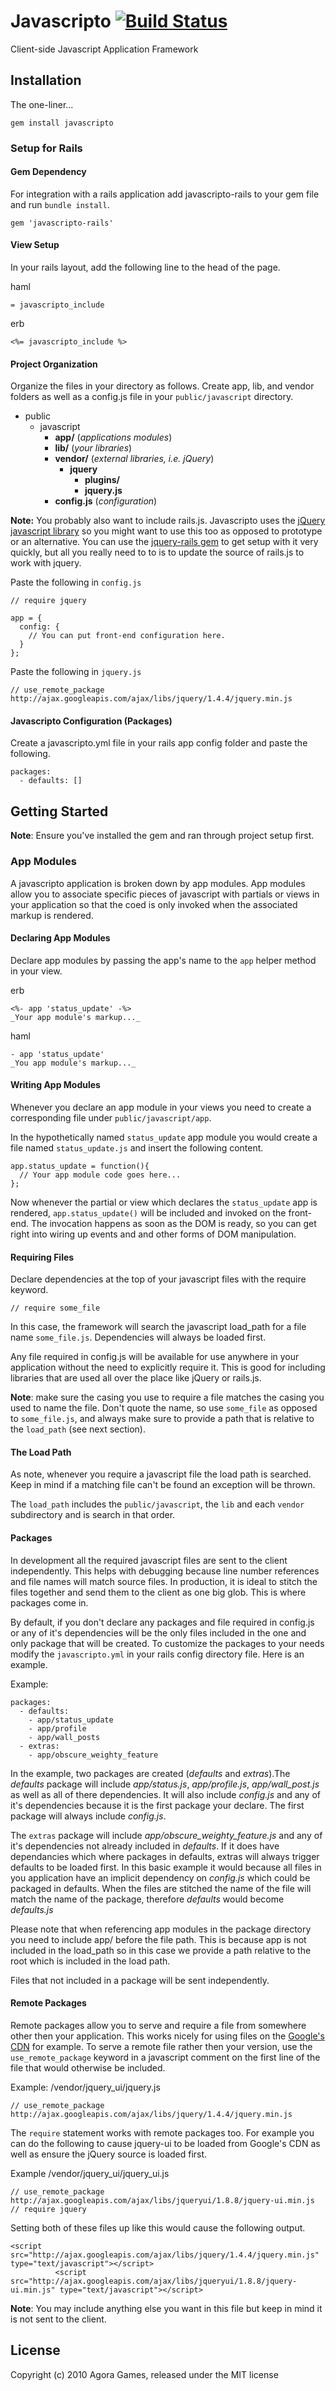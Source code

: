 Javascripto [![Build Status](http://travis-ci.org/agoragames/javascripto.png)](http://travis-ci.org/agoragames/javascripto)
============
Client-side Javascript Application Framework

Installation
-------------
The one-liner...

    gem install javascripto

### Setup for Rails

#### Gem Dependency
For integration with a rails application add javascripto-rails to your gem file and run `bundle install`.

    gem 'javascripto-rails'

#### View Setup
In your rails layout, add the following line to the head of the page.

haml

    = javascripto_include

erb

    <%= javascripto_include %>


#### Project Organization
Organize the files in your  directory as follows.
Create app, lib, and vendor folders as well as a config.js file in your `public/javascript` directory.

  * public
    * javascript
      * **app/** (_applications modules_)
      * **lib/** (_your libraries_)
      * **vendor/** (_external libraries, i.e. jQuery_)
        * **jquery**
          * **plugins/**
          * **jquery.js**
      * **config.js** (_configuration_)

**Note:** You probably also want to include rails.js. Javascripto uses the [jQuery javascript library](http://http://jquery.com/) so you might want to use this too as opposed to prototype or an alternative. You can use the [jquery-rails gem](https://github.com/rails/jquery-ujs) to get setup with it very quickly, but all you really need to to is to update the source of rails.js to work with jquery.

Paste the following in `config.js`

    // require jquery

    app = {
      config: {
        // You can put front-end configuration here.
      }
    };

Paste the following in `jquery.js`

    // use_remote_package http://ajax.googleapis.com/ajax/libs/jquery/1.4.4/jquery.min.js

#### Javascripto Configuration (Packages)

Create a javascripto.yml file in your rails app config folder and paste the following.

    packages:
      - defaults: []

Getting Started
----------------
**Note**: Ensure you've installed the gem and ran through project setup first.

### App Modules
A javascripto application is broken down by app modules. App modules allow you to associate specific pieces of javascript with partials or views in your application so that the coed is only invoked when the associated markup is rendered.

#### Declaring App Modules
Declare app modules by passing the app's name to the `app` helper method in your view.

erb

    <%- app 'status_update' -%>
    _Your app module's markup..._

haml

    - app 'status_update'
    _You app module's markup..._


#### Writing App Modules
Whenever you declare an app module in your views you need to create a corresponding file under `public/javascript/app`.

In the hypothetically named `status_update` app module you would create a file named `status_update.js` and insert the following content.

    app.status_update = function(){
      // Your app module code goes here...
    };

Now whenever the partial or view which declares the `status_update` app is rendered, `app.status_update()` will be included and invoked on the front-end. The invocation happens as soon as the DOM is ready, so you can get right into wiring up events and and other forms of DOM manipulation.


#### Requiring Files
Declare dependencies at the top of your javascript files with the require keyword.

    // require some_file

In this case, the framework will search the javascript load_path for a file name `some_file.js`. Dependencies will always be loaded first.

Any file required in config.js will be available for use anywhere in your application without the need to explicitly require it. This is good for including libraries that are used all over the place like jQuery or rails.js.

**Note**: make sure the casing you use to require a file matches the casing you used to name the file. Don't quote the name, so use `some_file` as opposed to `some_file.js`, and always make sure to provide a path that is relative to the `load_path` (see next section).

#### The Load Path
As note, whenever you require a javascript file the load path is searched. Keep in mind if a matching file can't be found an exception will be thrown.

The `load_path` includes the `public/javascript`, the `lib` and each `vendor` subdirectory and is search in that order.

#### Packages
In development all the required javascript files are sent to the client independently. This helps with debugging because line number references and file names will match source files. In production, it is ideal to stitch the files together and send them to the client as one big glob. This is where packages come in.

By default, if you don't declare any packages and file required in config.js or any of it's dependencies will be the only files included in the one and only package that will be created. To customize the packages to your needs modify the `javascripto.yml` in your rails config directory file. Here is an example.

Example:

    packages:
      - defaults:
        - app/status_update
        - app/profile
        - app/wall_posts
      - extras:
        - app/obscure_weighty_feature

In the example, two packages are created (_defaults_ and _extras_).The _defaults_ package will include _app/status.js_, _app/profile.js_, _app/wall_post.js_ as well as all of there dependencies. It will also include _config.js_ and any of it's dependencies because it is the first package your declare. The first package will always include _config.js_.

The `extras` package will include _app/obscure_weighty_feature.js_ and any of it's dependencies not already included in _defaults_. If it does have dependancies which where packages in defaults, extras will always trigger defaults to be loaded first. In this basic example it would because all files in you application have an implicit dependency on _config.js_ which could be packaged in defaults. When the files are stitched the name of the file will match the name of the package, therefore _defaults_ would become _defaults.js_

Please note that when referencing app modules in the package directory you need to include app/ before the file path. This is because app is not included in the load_path so in this case we provide a path relative to the root which is included in the load path.

Files that not included in a package will be sent independently.

#### Remote Packages
Remote packages allow you to serve and require a file from somewhere other then your application. This works nicely for using files on the [Google's CDN](http://code.google.com/apis/libraries/devguide.html) for example. To serve a remote file rather then your version, use the `use_remote_package` keyword in a javascript comment on the first line of the file that would otherwise be included.

Example: /vendor/jquery_ui/jquery.js

    // use_remote_package http://ajax.googleapis.com/ajax/libs/jquery/1.4.4/jquery.min.js

The `require` statement works with remote packages too. For example you can do the following to cause jquery-ui to be loaded from Google's CDN as well as ensure the jQuery source is loaded first.

Example /vendor/jquery_ui/jquery_ui.js

    // use_remote_package http://ajax.googleapis.com/ajax/libs/jqueryui/1.8.8/jquery-ui.min.js
    // require jquery

Setting both of these files up like this would cause the following output.

    <script src="http://ajax.googleapis.com/ajax/libs/jquery/1.4.4/jquery.min.js" type="text/javascript"></script>
              <script src="http://ajax.googleapis.com/ajax/libs/jqueryui/1.8.8/jquery-ui.min.js" type="text/javascript"></script>

**Note**: You may include anything else you want in this file but keep in mind it is not sent to the client.

License
-------
Copyright (c) 2010 Agora Games, released under the MIT license
